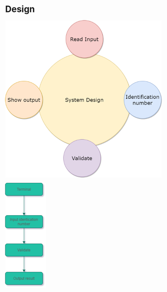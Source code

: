 # Design

![FeaturesLevelStructuralDiagram](https://github.com/praveenct7/Ltts_Mini_Project/blob/7c44d58f8b06ad126b0914d9a181070dc6759545/2_Architecture/system_design.png)
                              
                              
![FeaturesBehaviouralDiagram](https://github.com/praveenct7/Ltts_Mini_Project/blob/c99528a47940b6b2af30cc611a3c98e66e45add7/2_Architecture/Architecture_Design.png)
